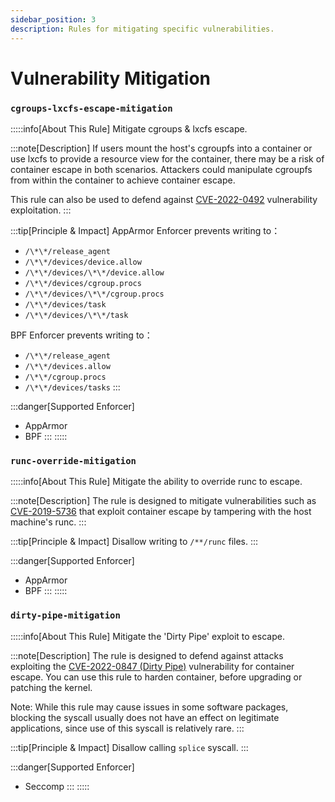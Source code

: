 ```yaml
---
sidebar_position: 3
description: Rules for mitigating specific vulnerabilities.
---
```


# Vulnerability Mitigation

### `cgroups-lxcfs-escape-mitigation`
:::::info[About This Rule]
Mitigate cgroups & lxcfs escape.

:::note[Description]
If users mount the host's cgroupfs into a container or use lxcfs to provide a resource view for the container, there may be a risk of container escape in both scenarios. Attackers could manipulate cgroupfs from within the container to achieve container escape.

This rule can also be used to defend against [CVE-2022-0492](https://unit42.paloaltonetworks.com/cve-2022-0492-cgroups/) vulnerability exploitation.
:::

:::tip[Principle & Impact]
AppArmor Enforcer prevents writing to：
* `/\*\*/release_agent`
* `/\*\*/devices/device.allow`
* `/\*\*/devices/\*\*/device.allow`
* `/\*\*/devices/cgroup.procs`
* `/\*\*/devices/\*\*/cgroup.procs`
* `/\*\*/devices/task`
* `/\*\*/devices/\*\*/task`

BPF Enforcer prevents writing to：
* `/\*\*/release_agent`
* `/\*\*/devices.allow`
* `/\*\*/cgroup.procs`
* `/\*\*/devices/tasks`
:::

:::danger[Supported Enforcer]
* AppArmor
* BPF
:::
:::::


### `runc-override-mitigation`
:::::info[About This Rule]
Mitigate the ability to override runc to escape.

:::note[Description]
The rule is designed to mitigate vulnerabilities such as [CVE-2019-5736](https://github.com/advisories/GHSA-gxmr-w5mj-v8hh) that exploit container escape by tampering with the host machine's runc.
:::

:::tip[Principle & Impact]
Disallow writing to `/**/runc` files.
:::

:::danger[Supported Enforcer]
* AppArmor
* BPF
:::
:::::


### `dirty-pipe-mitigation`
:::::info[About This Rule]
Mitigate the 'Dirty Pipe' exploit to escape.

:::note[Description]
The rule is designed to defend against attacks exploiting the [CVE-2022-0847 (Dirty Pipe)](https://dirtypipe.cm4all.com/) vulnerability for container escape. You can use this rule to harden container, before upgrading or patching the kernel.

Note: While this rule may cause issues in some software packages, blocking the syscall usually does not have an effect on legitimate applications, since use of this syscall is relatively rare.
:::

:::tip[Principle & Impact]
Disallow calling `splice` syscall.
:::

:::danger[Supported Enforcer]
* Seccomp
:::
:::::